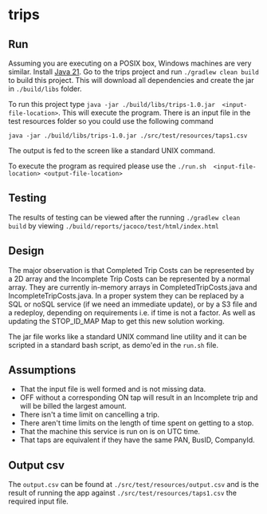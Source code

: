 # trips

## Run
Assuming you are executing on a POSIX box, Windows machines are very similar. Install [Java 21](https://www.oracle.com/au/java/technologies/downloads/#java21). Go to the trips project and run `./gradlew clean build` to build this project. This will download all dependencies and create the jar in `./build/libs` folder.

To run this project type `java -jar ./build/libs/trips-1.0.jar  <input-file-location>`. This will execute the program. There is an input file in the test resources folder so you could use the following command
```
java -jar ./build/libs/trips-1.0.jar ./src/test/resources/taps1.csv
```
The output is fed to the screen like a standard UNIX command.

To execute the program as required please use the `./run.sh  <input-file-location> <output-file-location>`

## Testing
The results of testing can be viewed after the running `./gradlew clean build` by viewing `./build/reports/jacoco/test/html/index.html`

## Design
The major observation is that Completed Trip Costs can be represented by a 2D array and the Incomplete Trip Costs can be represented by a normal array. They are currently in-memory arrays in CompletedTripCosts.java and IncompleteTripCosts.java. In a proper system they can be replaced by a SQL or noSQL service (if we need an immediate update), or by a S3 file and a redeploy, depending on requirements i.e. if time is not a factor. As well as updating the STOP_ID_MAP Map to get this new solution working.

The jar file works like a standard UNIX command line utility and it can be scripted in a standard bash script, as demo'ed in the `run.sh` file.

## Assumptions
* That the input file is well formed and is not missing data.
* OFF without a corresponding ON tap will result in an Incomplete trip and will be billed the largest amount.
* There isn't a time limit on cancelling a trip.
* There aren't time limits on the length of time spent on getting to a stop.
* That the machine this service is run on is on UTC time.
* That taps are equivalent if they have the same PAN, BusID, CompanyId.

## Output csv
The `output.csv` can be found at `./src/test/resources/output.csv` and is the result of running the app against `./src/test/resources/taps1.csv` the required input file.